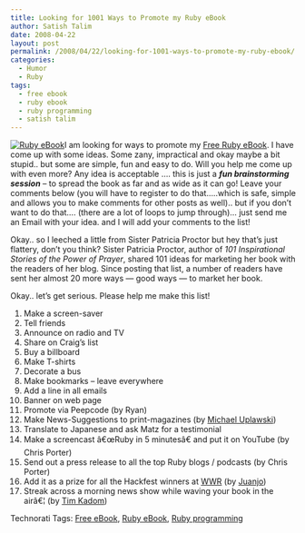 ```yaml
---
title: Looking for 1001 Ways to Promote my Ruby eBook
author: Satish Talim
date: 2008-04-22
layout: post
permalink: /2008/04/22/looking-for-1001-ways-to-promote-my-ruby-ebook/
categories:
  - Humor
  - Ruby
tags:
  - free ebook
  - ruby ebook
  - ruby programming
  - satish talim
---
```

<div>
  <p>
    <a href="http://rubylearning.com/download/downloads.html" ><img class="alignleft" title="Ruby eBook" src="http://rubylearning.com/images/eBook5.jpg" alt="Ruby eBook" /></a>I am looking for ways to promote my <a href="http://rubylearning.com/download/downloads.html">Free Ruby eBook</a>. I have come up with some ideas. Some zany, impractical and okay maybe a bit stupid.. but some are simple, fun and easy to do. Will you help me come up with even more? Any idea is acceptable &#8230;. this is just a <strong><em>fun brainstorming session</em></strong> &#8211; to spread the book as far and as wide as it can go! Leave your comments below (you will have to register to do that&#8230;..which is safe, simple and allows you to make comments for other posts as well).. but if you don&#8217;t want to do that&#8230;. (there are a lot of loops to jump through)&#8230; just send me an Email with your idea. and I will add your comments to the list!
  </p>
  
  <p>
    Okay.. so I leeched a little from Sister Patricia Proctor but hey that&#8217;s just flattery, don&#8217;t you think? Sister Patricia Proctor, author of <em>101 Inspirational Stories of the Power of Prayer</em>, shared 101 ideas for marketing her book with the readers of her blog. Since posting that list, a number of readers have sent her almost 20 more ways &#8212; good ways &#8212; to market her book.
  </p>
  
  <p>
    Okay.. let&#8217;s get serious. Please help me make this list!
  </p>
  
  <ol>
    <li>
      Make a screen-saver
    </li>
    <li>
      Tell friends
    </li>
    <li>
      Announce on radio and TV
    </li>
    <li>
      Share on Craig&#8217;s list
    </li>
    <li>
      Buy a billboard
    </li>
    <li>
      Make T-shirts
    </li>
    <li>
      Decorate a bus
    </li>
    <li>
      Make bookmarks &#8211; leave everywhere
    </li>
    <li>
      Add a line in all emails
    </li>
    <li>
      Banner on web page
    </li>
    <li>
      Promote via Peepcode (by Ryan)
    </li>
    <li>
      Make News-Suggestions to print-magazines (by <a href="http://www.uplawski.de/">Michael Uplawski</a>)
    </li>
    <li>
      Translate to Japanese and ask Matz for a testimonial
    </li>
    <li>
      Make a screencast â€œRuby in 5 minutesâ€ and put it on YouTube (by Chris Porter)
    </li>
    <li>
      Send out a press release to all the top Ruby blogs / podcasts (by Chris Porter)
    </li>
    <li>
      Add it as a prize for all the Hackfest winners at <a href="http://workingwithrails.com/hackfest/">WWR</a> (by <a href="http://rubylearning.com/blog/2007/09/27/advice-for-ruby-beginners-1/">Juanjo</a>)
    </li>
    <li>
      Streak across a morning news show while waving your book in the airâ€¦ (by <a href="http://blog.skiptree.com/">Tim Kadom</a>)
    </li>
  </ol>
</div>

Technorati Tags: <a href="http://technorati.com/tag/Free+eBook" rel="tag">Free eBook</a>, <a href="http://technorati.com/tag/Ruby+eBook" rel="tag">Ruby eBook</a>, <a href="http://technorati.com/tag/Ruby+programming" rel="tag">Ruby programming</a>
